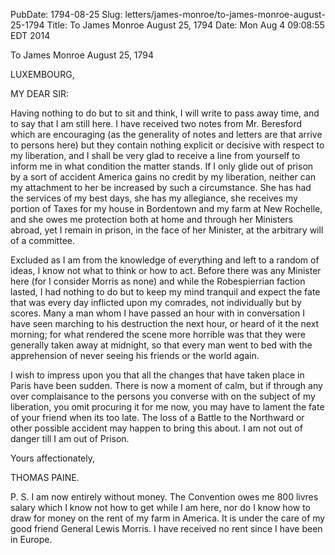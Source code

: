 PubDate: 1794-08-25
Slug: letters/james-monroe/to-james-monroe-august-25-1794
Title: To James Monroe  August 25, 1794
Date: Mon Aug  4 09:08:55 EDT 2014

   To James Monroe  August 25, 1794

   LUXEMBOURG,

   MY DEAR SIR:

   Having nothing to do but to sit and think, I will write to pass away time,
   and to say that I am still here. I have received two notes from Mr.
   Beresford which are encouraging (as the generality of notes and letters
   are that arrive to persons here) but they contain nothing explicit or
   decisive with respect to my liberation, and I shall be very glad to
   receive a line from yourself to inform me in what condition the matter
   stands. If I only glide out of prison by a sort of accident America gains
   no credit by my liberation, neither can my attachment to her be increased
   by such a circumstance. She has had the services of my best days, she has
   my allegiance, she receives my portion of Taxes for my house in Bordentown
   and my farm at New Rochelle, and she owes me protection both at home and
   through her Ministers abroad, yet I remain in prison, in the face of her
   Minister, at the arbitrary will of a committee.

   Excluded as I am from the knowledge of everything and left to a random of
   ideas, I know not what to think or how to act. Before there was any
   Minister here (for I consider Morris as none) and while the Robespierrian
   faction lasted, I had nothing to do but to keep my mind tranquil and
   expect the fate that was every day inflicted upon my comrades, not
   individually but by scores. Many a man whom I have passed an hour with in
   conversation I have seen marching to his destruction the next hour, or
   heard of it the next morning; for what rendered the scene more horrible
   was that they were generally taken away at midnight, so that every man
   went to bed with the apprehension of never seeing his friends or the world
   again.

   I wish to impress upon you that all the changes that have taken place in
   Paris have been sudden. There is now a moment of calm, but if through any
   over complaisance to the persons you converse with on the subject of my
   liberation, you omit procuring it for me now, you may have to lament the
   fate of your friend when its too late. The loss of a Battle to the
   Northward or other possible accident may happen to bring this about. I am
   not out of danger till I am out of Prison.

   Yours affectionately,

   THOMAS PAINE.

   P. S. I am now entirely without money. The Convention owes me 800 livres
   salary which I know not how to get while I am here, nor do I know how to
   draw for money on the rent of my farm in America. It is under the care of
   my good friend General Lewis Morris. I have received no rent since I have
   been in Europe.

    
